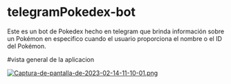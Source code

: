 # telegramPokedex-bot
Este es un bot de Pokedex hecho en telegram que brinda información sobre un Pokémon en especifico cuando el usuario proporciona el nombre o el ID del Pokémon. 


#vista general de la aplicacion

[![Captura-de-pantalla-de-2023-02-14-11-10-01.png](https://i.postimg.cc/gc3ZnzyB/Captura-de-pantalla-de-2023-02-14-11-10-01.png)](https://postimg.cc/Wtb3yPHM)
